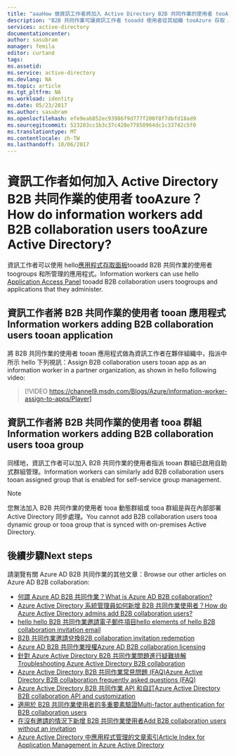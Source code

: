 ```yaml
---
title: "aaaHow 做資訊工作者將加入 Active Directory B2B 共同作業的使用者 tooAzure？ | Microsoft Docs"
description: "B2B 共同作業可讓資訊工作者 tooadd 使用者從其組織 tooAzure 存取 AD |Microsoft 文件"
services: active-directory
documentationcenter: 
author: sasubram
manager: femila
editor: curtand
tags: 
ms.assetid: 
ms.service: active-directory
ms.devlang: NA
ms.topic: article
ms.tgt_pltfrm: NA
ms.workload: identity
ms.date: 05/23/2017
ms.author: sasubram
ms.openlocfilehash: efe9eab852ec93986f9d777f200f8f7dbfd18ad9
ms.sourcegitcommit: 523283cc1b3c37c428e77850964dc1c33742c5f0
ms.translationtype: MT
ms.contentlocale: zh-TW
ms.lasthandoff: 10/06/2017
---
```

# <a name="how-do-information-workers-add-b2b-collaboration-users-tooazure-active-directory"></a><span data-ttu-id="62797-104">資訊工作者如何加入 Active Directory B2B 共同作業的使用者 tooAzure？</span><span class="sxs-lookup"><span data-stu-id="62797-104">How do information workers add B2B collaboration users tooAzure Active Directory?</span></span>

<span data-ttu-id="62797-105">資訊工作者可以使用 hello[應用程式存取面板](http://myapps.microsoft.com)tooadd B2B 共同作業的使用者 toogroups 和所管理的應用程式。</span><span class="sxs-lookup"><span data-stu-id="62797-105">Information workers can use hello [Application Access Panel](http://myapps.microsoft.com) tooadd B2B collaboration users toogroups and applications that they administer.</span></span>

## <a name="information-workers-adding-b2b-collaboration-users-tooan-application"></a><span data-ttu-id="62797-106">資訊工作者將 B2B 共同作業的使用者 tooan 應用程式</span><span class="sxs-lookup"><span data-stu-id="62797-106">Information workers adding B2B collaboration users tooan application</span></span>
<span data-ttu-id="62797-107">將 B2B 共同作業的使用者 tooan 應用程式做為資訊工作者在夥伴組織中，指派中所示 hello 下列視訊：</span><span class="sxs-lookup"><span data-stu-id="62797-107">Assign B2B collaboration users tooan app as an information worker in a partner organization, as shown in hello following video:</span></span>

>[!VIDEO https://channel9.msdn.com/Blogs/Azure/information-worker-assign-to-apps/Player]

## <a name="information-workers-adding-b2b-collaboration-users-tooa-group"></a><span data-ttu-id="62797-108">資訊工作者將 B2B 共同作業的使用者 tooa 群組</span><span class="sxs-lookup"><span data-stu-id="62797-108">Information workers adding B2B collaboration users tooa group</span></span>

<span data-ttu-id="62797-109">同樣地，資訊工作者可以加入 B2B 共同作業的使用者指派 tooan 群組已啟用自助式群組管理。</span><span class="sxs-lookup"><span data-stu-id="62797-109">Information workers can similarly add B2B collaboration users tooan assigned group that is enabled for self-service group management.</span></span>
> [!NOTE]
> <span data-ttu-id="62797-110">您無法加入 B2B 共同作業的使用者 tooa 動態群組或 tooa 群組是與在內部部署 Active Directory 同步處理。</span><span class="sxs-lookup"><span data-stu-id="62797-110">You cannot add B2B collaboration users tooa dynamic group or tooa group that is synced with on-premises Active Directory.</span></span>


## <a name="next-steps"></a><span data-ttu-id="62797-111">後續步驟</span><span class="sxs-lookup"><span data-stu-id="62797-111">Next steps</span></span>

<span data-ttu-id="62797-112">請瀏覽有關 Azure AD B2B 共同作業的其他文章：</span><span class="sxs-lookup"><span data-stu-id="62797-112">Browse our other articles on Azure AD B2B collaboration:</span></span>

* [<span data-ttu-id="62797-113">何謂 Azure AD B2B 共同作業？</span><span class="sxs-lookup"><span data-stu-id="62797-113">What is Azure AD B2B collaboration?</span></span>](active-directory-b2b-what-is-azure-ad-b2b.md)
* [<span data-ttu-id="62797-114">Azure Active Directory 系統管理員如何新增 B2B 共同作業使用者？</span><span class="sxs-lookup"><span data-stu-id="62797-114">How do Azure Active Directory admins add B2B collaboration users?</span></span>](active-directory-b2b-admin-add-users.md)
* [<span data-ttu-id="62797-115">hello hello B2B 共同作業邀請電子郵件項目</span><span class="sxs-lookup"><span data-stu-id="62797-115">hello elements of hello B2B collaboration invitation email</span></span>](active-directory-b2b-invitation-email.md)
* [<span data-ttu-id="62797-116">B2B 共同作業邀請兌換</span><span class="sxs-lookup"><span data-stu-id="62797-116">B2B collaboration invitation redemption</span></span>](active-directory-b2b-redemption-experience.md)
* [<span data-ttu-id="62797-117">Azure AD B2B 共同作業授權</span><span class="sxs-lookup"><span data-stu-id="62797-117">Azure AD B2B collaboration licensing</span></span>](active-directory-b2b-licensing.md)
* [<span data-ttu-id="62797-118">針對 Azure Active Directory B2B 共同作業問題進行疑難排解</span><span class="sxs-lookup"><span data-stu-id="62797-118">Troubleshooting Azure Active Directory B2B collaboration</span></span>](active-directory-b2b-troubleshooting.md)
* [<span data-ttu-id="62797-119">Azure Active Directory B2B 共同作業常見問題 (FAQ)</span><span class="sxs-lookup"><span data-stu-id="62797-119">Azure Active Directory B2B collaboration frequently asked questions (FAQ)</span></span>](active-directory-b2b-faq.md)
* [<span data-ttu-id="62797-120">Azure Active Directory B2B 共同作業 API 和自訂</span><span class="sxs-lookup"><span data-stu-id="62797-120">Azure Active Directory B2B collaboration API and customization</span></span>](active-directory-b2b-api.md)
* [<span data-ttu-id="62797-121">適用於 B2B 共同作業使用者的多重要素驗證</span><span class="sxs-lookup"><span data-stu-id="62797-121">Multi-factor authentication for B2B collaboration users</span></span>](active-directory-b2b-mfa-instructions.md)
* [<span data-ttu-id="62797-122">在沒有邀請的情況下新增 B2B 共同作業使用者</span><span class="sxs-lookup"><span data-stu-id="62797-122">Add B2B collaboration users without an invitation</span></span>](active-directory-b2b-add-user-without-invite.md)
* [<span data-ttu-id="62797-123">Azure Active Directory 中應用程式管理的文章索引</span><span class="sxs-lookup"><span data-stu-id="62797-123">Article Index for Application Management in Azure Active Directory</span></span>](active-directory-apps-index.md)
